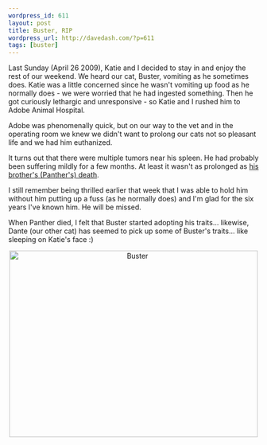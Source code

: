 ```yaml
---
wordpress_id: 611
layout: post
title: Buster, RIP
wordpress_url: http://davedash.com/?p=611
tags: [buster]
---
```

Last Sunday (April 26 2009), Katie and I decided to stay in and enjoy the rest of our weekend.  We heard our cat, Buster, vomiting as he sometimes does.  Katie was a little concerned since he wasn't vomiting up food as he normally does - we were worried that he had ingested something.  Then he got curiously lethargic and unresponsive - so Katie and I rushed him to Adobe Animal Hospital.

Adobe was phenomenally quick, but on our way to the vet and in the operating room we knew we didn't want to prolong our cats not so pleasant life and we had him euthanized.

It turns out that there were multiple tumors near his spleen.  He had probably been suffering mildly for a few months.  At least it wasn't as prolonged as [his brother's (Panther's) death](http://www.flickr.com/photos/davedash/37492698/).

I still remember being thrilled earlier that week that I was able to hold him without him putting up a fuss (as he normally does) and I'm glad for the six years I've known him.  He will be missed.

When Panther died, I felt that Buster started adopting his traits... likewise, Dante (our other cat) has seemed to pick up some of Buster's traits... like sleeping on Katie's face :)

<a href="http://www.flickr.com/photos/ketiya/tags/buster/" title="View 'Buster' on Flickr.com"><div style="text-align:center;"><img src="http://farm4.static.flickr.com/3022/3085603519_56ec6094e3.jpg?v=0" alt="Buster" border="0" width="500" height="375" /></div></a>
